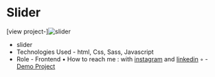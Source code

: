 # Slider
[view project-]![slider](https://user-images.githubusercontent.com/120955025/232121990-fdd81cab-1513-4db3-ad09-c2192ebd7efe.png)

- slider
- Technologies Used - html, Css, Sass, Javascript 
- Role - Frontend
• How to reach me : with [instagram](https://www.instagram.com/alinikseresht_web) and [linkedin](https://https://www.linkedin.com/in/ali-nikseresht-966560258/)
◦ - [Demo Project](https://alinikseresht.github.io/Slider/)
